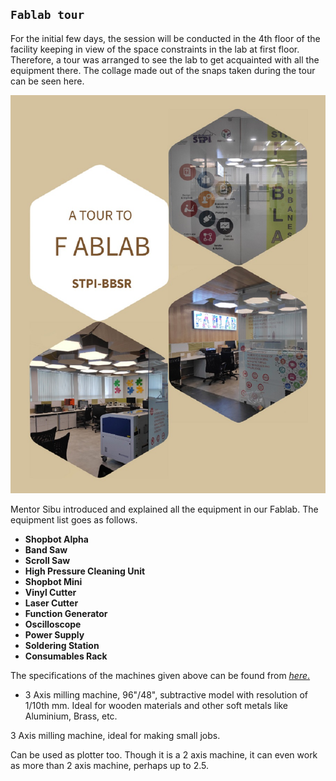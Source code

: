 ## `Fablab tour`

For the initial few days, the session will be conducted in the 4th floor of the facility keeping in view of the space constraints in the lab at first floor. Therefore, a tour was arranged to see the lab to get acquainted with all the equipment there. The collage made out of the snaps taken during the tour can be seen here.

![Fablab Collage](img/fablabtour1.jpg "Fablab in various angles") 

Mentor Sibu introduced and explained all the equipment in our Fablab. The equipment list goes as follows. 

- **Shopbot Alpha**         
- **Band Saw**          
- **Scroll Saw**     
- **High Pressure Cleaning Unit**    
- **Shopbot Mini**   
- **Vinyl Cutter**  
- **Laser Cutter**   
- **Function Generator**  
- **Oscilloscope**   
- **Power Supply**   
- **Soldering Station**
- **Consumables Rack**


The specifications of the machines given above can be found from [_here_.](mdfiles/fablabtour.md "Equipment Specs")

- 3 Axis milling machine, 96"/48", subtractive model with resolution of 1/10th mm. Ideal for wooden materials and other soft metals like Aluminium, Brass, etc. 

3 Axis milling machine, ideal for making small jobs. 

Can be used as plotter too. Though it is a 2 axis machine, it can even work as more than 2 axis machine, perhaps up to 2.5.
